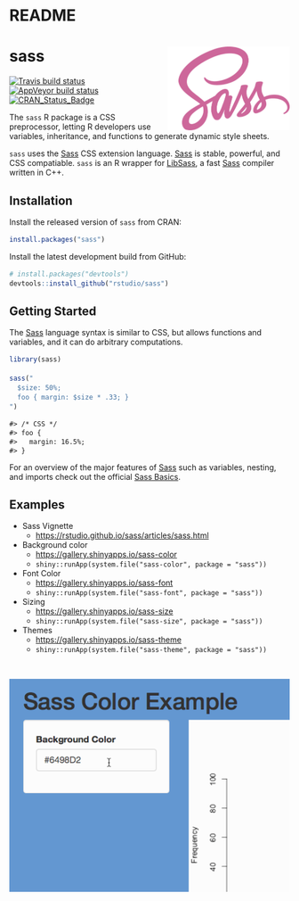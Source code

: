 README
================

<!-- README.md is generated from README.Rmd. Please edit that file -->

# sass <a href="https://sass-lang.com"><img src="man/figures/sass-logo-color.png" align="right" height = 150 style="background-color: white; padding-left: 20px;"/></a>

[![Travis build
status](https://travis-ci.org/rstudio/sass.svg?branch=master)](https://travis-ci.org/rstudio/sass)
[![AppVeyor build
status](https://ci.appveyor.com/api/projects/status/github/rstudio/sass?branch=master&svg=true)](https://ci.appveyor.com/project/rstudio/sass)
[![CRAN\_Status\_Badge](http://www.r-pkg.org/badges/version/sass)](https://cran.r-project.org/package=sass)

The `sass` R package is a CSS preprocessor, letting R developers use
variables, inheritance, and functions to generate dynamic style sheets.

`sass` uses the [Sass](https://sass-lang.com/) CSS extension language.
[Sass](https://sass-lang.com/) is stable, powerful, and CSS compatiable.
`sass` is an R wrapper for [LibSass](https://github.com/sass/libsass), a
fast [Sass](https://sass-lang.com/) compiler written in C++.

## Installation

Install the released version of `sass` from CRAN:

``` r
install.packages("sass")
```

Install the latest development build from GitHub:

``` r
# install.packages("devtools")
devtools::install_github("rstudio/sass")
```

## Getting Started

The [Sass](https://sass-lang.com/) language syntax is similar to CSS,
but allows functions and variables, and it can do arbitrary
computations.

``` r
library(sass)

sass("
  $size: 50%;
  foo { margin: $size * .33; }
")
```

    #> /* CSS */
    #> foo {
    #>   margin: 16.5%;
    #> }

For an overview of the major features of [Sass](https://sass-lang.com/)
such as variables, nesting, and imports check out the official [Sass
Basics](https://sass-lang.com/guide).

## Examples

  - Sass Vignette
      - <https://rstudio.github.io/sass/articles/sass.html>
  - Background color
      - <https://gallery.shinyapps.io/sass-color>
      - `shiny::runApp(system.file("sass-color", package = "sass"))`
  - Font Color
      - <https://gallery.shinyapps.io/sass-font>
      - `shiny::runApp(system.file("sass-font", package = "sass"))`
  - Sizing
      - <https://gallery.shinyapps.io/sass-size>
      - `shiny::runApp(system.file("sass-size", package = "sass"))`
  - Themes
      - <https://gallery.shinyapps.io/sass-theme>
      - `shiny::runApp(system.file("sass-theme", package = "sass"))`

<br />

![](man/figures/sass-color.gif)
